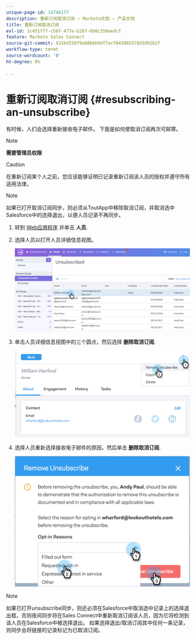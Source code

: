 ```yaml
---
unique-page-id: 14746177
description: 重新订阅取消订阅 — Marketo文档 — 产品文档
title: 重新订阅取消订阅
exl-id: 1c451ff7-c56f-477e-b287-898c359aedcf
feature: Marketo Sales Connect
source-git-commit: 431bd258f9a68bbb9df7acf043085578d3d91b1f
workflow-type: tm+mt
source-wordcount: '0'
ht-degree: 0%

---
```


# 重新订阅取消订阅 {#resubscribing-an-unsubscribe}

有时候，人们会选择重新接收电子邮件。 下面是如何使取消订阅再次可邮寄。

>[!NOTE]
>
>**需要管理员权限**

>[!CAUTION]
>
>在重新订阅某个人之前，您应该能够证明已记录重新订阅该人员的授权并遵守所有适用法律。

>[!NOTE]
>
>如果已打开取消订阅同步，则必须从ToutApp中移除取消订阅，并取消选中Salesforce中的选择退出，以便人员记录不再同步。

1. 转到 [Web应用程序](https://toutapp.com/login) 并单击 **人员**.

1. 选择人员以打开人员详细信息视图。

   ![](assets/two.png)

1. 单击人员详细信息视图中的三个圆点，然后选择 **删除取消订阅**.

   ![](assets/three.png)

1. 选择人员重新选择接收电子邮件的原因，然后单击 **删除取消订阅**.

   ![](assets/four.png)

>[!NOTE]
>
>如果已打开unsubscribe同步，则还必须在Salesforce中取消选中记录上的选择退出框，否则夜间同步将在Sales Connect中重新取消订阅该人员，因为它将检测到该人员在Salesforce中被选择退出。 如果选择退出/取消订阅其中任何一条记录，则同步会将链接的记录标记为已取消订阅。
